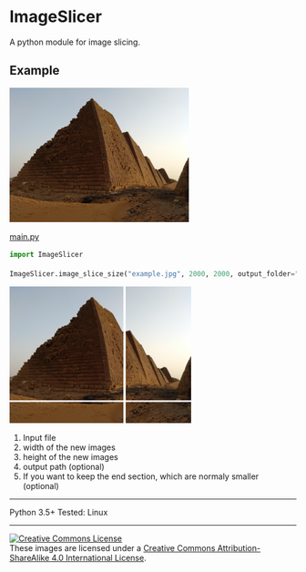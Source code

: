 # ImageSlicer
A python module for image slicing.  

Example
---
<img src="example.jpg" width="315" title="original image">  

[main.py](main.py)  
```python
import ImageSlicer

ImageSlicer.image_slice_size("example.jpg", 2000, 2000, output_folder="slice_image", keep_end_sections=True)
```


  
<img src="slice_image/0001_example.jpg" width="200" height="200"> <img src="slice_image/0002_example.jpg" width="115" height="200">  
<img src="slice_image/0003_example.jpg" width="200" height="37"> <img src="slice_image/0004_example.jpg" width="115" height="37">  
  
1. Input file  
2. width of the new images  
3. height of the new images  
4. output path (optional)  
5. If you want to keep the end section, which are normaly smaller (optional)  
---
Python 3.5+
Tested: Linux

---
<a rel="license" href="http://creativecommons.org/licenses/by-sa/4.0/"><img alt="Creative Commons License" style="border-width:0" src="https://i.creativecommons.org/l/by-sa/4.0/88x31.png" /></a><br />These images are licensed under a <a rel="license" href="http://creativecommons.org/licenses/by-sa/4.0/">Creative Commons Attribution-ShareAlike 4.0 International License</a>.
